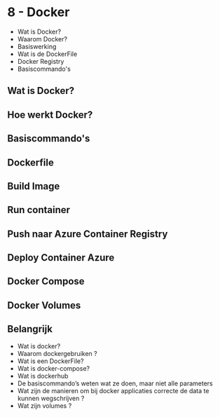 # 8 - Docker
- Wat is Docker?
- Waarom Docker?
- Basiswerking
- Wat is de DockerFile
- Docker Registry
- Basiscommando's
## Wat is Docker?

## Hoe werkt Docker?

## Basiscommando's

## Dockerfile

## Build Image

## Run container

## Push naar Azure Container Registry

## Deploy Container Azure

## Docker Compose

## Docker Volumes

## Belangrijk
- Wat is docker?
- Waarom dockergebruiken ?
- Wat is een DockerFile?
- Wat is docker-compose?
- Wat is dockerhub
- De basiscommando’s weten wat ze doen, maar niet alle parameters
- Wat zijn de manieren om bij docker applicaties correcte de data te kunnen wegschrijven ?
-   Wat zijn volumes ?
<!--stackedit_data:
eyJoaXN0b3J5IjpbLTE1NjE0NjM1NjEsODQzNTIxMTksMTQzMj
YzNDYxMl19
-->